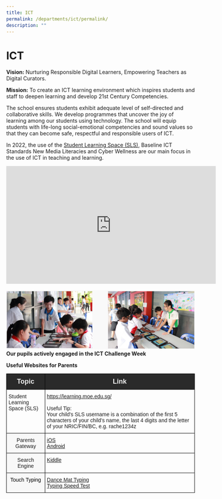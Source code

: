 ```yaml
---
title: ICT
permalink: /departments/ict/permalink/
description: ""
---
```

ICT
===

**Vision:** Nurturing Responsible Digital Learners, Empowering Teachers as Digital Curators.

  

**Mission:** To create an ICT learning environment which inspires students and staff to deepen learning and develop 21st Century Competencies.

The school ensures students exhibit adequate level of self-directed and collaborative skills. We develop programmes that uncover the joy of learning among our students using technology. The school will equip students with life-long social-emotional competencies and sound values so that they can become safe, respectful and responsible users of ICT. 

  

In 2022, the use of the [Student Learning Space (SLS)](https://vle.learning.moe.edu.sg/login), Baseline ICT Standards New Media Literacies and Cyber Wellness are our main focus in the use of ICT in teaching and learning.

<iframe width="560" height="315" src="https://www.youtube.com/embed/eKIHRVWxYPI" title="What is Student Learning Space?" frameborder="0" allow="accelerometer; autoplay; clipboard-write; encrypted-media; gyroscope; picture-in-picture" allowfullscreen></iframe>

![](/images/ICT.png)
**Our pupils actively engaged in the ICT Challenge Week**

**Useful Websites for Parents**
<style type="text/css">
.tg  {border-collapse:collapse;border-spacing:0;}
.tg td{border-color:black;border-style:solid;border-width:1px;font-family:Arial, sans-serif;font-size:14px;
  overflow:hidden;padding:10px 5px;word-break:normal;}
.tg th{border-color:black;border-style:solid;border-width:1px;font-family:Arial, sans-serif;font-size:14px;
  font-weight:normal;overflow:hidden;padding:10px 5px;word-break:normal;}
.tg .tg-idwn{background-color:#2A2A2A;color:#EEE;font-size:18px;font-weight:bold;text-align:center;vertical-align:middle}
.tg .tg-0lax{text-align:left;vertical-align:top}
.tg .tg-23h5{background-color:rgba(248, 248, 248, 0.9);text-align:center;vertical-align:top}
</style>
<table class="tg">
<thead>
  <tr>
    <th class="tg-idwn"><span style="color:#EEE;background-color:#2A2A2A">Topic</span></th>
    <th class="tg-idwn"><span style="color:#EEE;background-color:#2A2A2A">Link</span></th>
  </tr>
</thead>
<tbody>
  <tr>
    <td class="tg-0lax">Student Learning Space (SLS)</td>
    <td class="tg-0lax"><a href="https://learning.moe.edu.sg/" target="_blank" rel="noopener noreferrer">https://learning.moe.edu.sg/</a><br><br>Useful Tip:<br>Your child's SLS username is a combination of the first 5 characters of your child’s name, the last 4 digits and the letter of your NRIC/FIN/BC, e.g. rache1234z</td>
  </tr>
  <tr>
    <td class="tg-23h5"><span style="font-weight:normal">Parents Gateway </span></td>
    <td class="tg-0lax"><a href="https://itunes.apple.com/sg/app/parents-gateway/id1267198708" target="_blank" rel="noopener noreferrer">iOS</a><br><a href="https://play.google.com/store/apps/details?id=com.moe.pgp" target="_blank" rel="noopener noreferrer">Android</a></td>
  </tr>
  <tr>
    <td class="tg-23h5"><span style="font-weight:normal">Search Engine</span></td>
    <td class="tg-0lax"><a href="https://www.kiddle.co/" target="_blank" rel="noopener noreferrer">Kiddle</a></td>
  </tr>
  <tr>
    <td class="tg-23h5"><span style="font-weight:normal"> </span><span style="color:#000">Touch Typing</span></td>
    <td class="tg-0lax"><a href="http://www.bbc.co.uk/schools/typing/" target="_blank" rel="noopener noreferrer">Dance Mat Typing</a><br><a href="http://www.playkidsgames.com/games/typingSpeed/default.htm#" target="_blank" rel="noopener noreferrer">Typing Speed Test</a></td>
  </tr>
</tbody>
</table>
